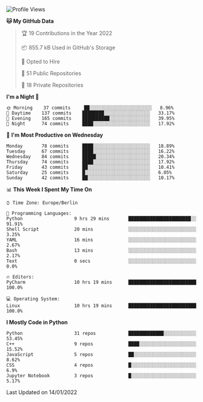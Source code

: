 <!--START_SECTION:waka-->
![Profile Views](http://img.shields.io/badge/Profile%20Views-0-blue)

**🐱 My GitHub Data** 

> 🏆 19 Contributions in the Year 2022
 > 
> 📦 855.7 kB Used in GitHub's Storage 
 > 
> 💼 Opted to Hire
 > 
> 📜 51 Public Repositories 
 > 
> 🔑 18 Private Repositories  
 > 
**I'm a Night 🦉** 

```text
🌞 Morning    37 commits     ██░░░░░░░░░░░░░░░░░░░░░░░   8.96% 
🌆 Daytime    137 commits    ████████░░░░░░░░░░░░░░░░░   33.17% 
🌃 Evening    165 commits    ██████████░░░░░░░░░░░░░░░   39.95% 
🌙 Night      74 commits     ████░░░░░░░░░░░░░░░░░░░░░   17.92%

```
📅 **I'm Most Productive on Wednesday** 

```text
Monday       78 commits     ████░░░░░░░░░░░░░░░░░░░░░   18.89% 
Tuesday      67 commits     ████░░░░░░░░░░░░░░░░░░░░░   16.22% 
Wednesday    84 commits     █████░░░░░░░░░░░░░░░░░░░░   20.34% 
Thursday     74 commits     ████░░░░░░░░░░░░░░░░░░░░░   17.92% 
Friday       43 commits     ██░░░░░░░░░░░░░░░░░░░░░░░   10.41% 
Saturday     25 commits     █░░░░░░░░░░░░░░░░░░░░░░░░   6.05% 
Sunday       42 commits     ██░░░░░░░░░░░░░░░░░░░░░░░   10.17%

```


📊 **This Week I Spent My Time On** 

```text
⌚︎ Time Zone: Europe/Berlin

💬 Programming Languages: 
Python                   9 hrs 29 mins       ███████████████████████░░   91.91% 
Shell Script             20 mins             ░░░░░░░░░░░░░░░░░░░░░░░░░   3.25% 
YAML                     16 mins             ░░░░░░░░░░░░░░░░░░░░░░░░░   2.67% 
Bash                     13 mins             ░░░░░░░░░░░░░░░░░░░░░░░░░   2.17% 
Text                     0 secs              ░░░░░░░░░░░░░░░░░░░░░░░░░   0.0%

🔥 Editors: 
PyCharm                  10 hrs 19 mins      █████████████████████████   100.0%

💻 Operating System: 
Linux                    10 hrs 19 mins      █████████████████████████   100.0%

```

**I Mostly Code in Python** 

```text
Python                   31 repos            █████████████░░░░░░░░░░░░   53.45% 
C++                      9 repos             ████░░░░░░░░░░░░░░░░░░░░░   15.52% 
JavaScript               5 repos             ██░░░░░░░░░░░░░░░░░░░░░░░   8.62% 
CSS                      4 repos             █░░░░░░░░░░░░░░░░░░░░░░░░   6.9% 
Jupyter Notebook         3 repos             █░░░░░░░░░░░░░░░░░░░░░░░░   5.17%

```



 Last Updated on 14/01/2022
<!--END_SECTION:waka-->　　
